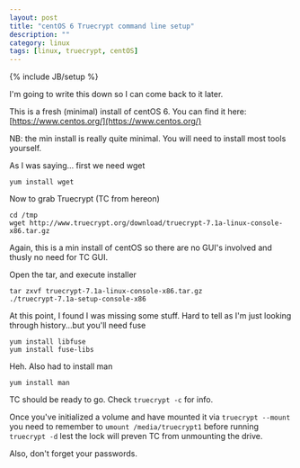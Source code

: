 ```yaml
---
layout: post
title: "centOS 6 Truecrypt command line setup"
description: ""
category: linux
tags: [linux, truecrypt, centOS]
---
```

{% include JB/setup %}

I'm going to write this down so I can come back to it later. 

This is a fresh (minimal) install of centOS 6. You can find it here: [https://www.centos.org/](https://www.centos.org/)  

NB: the min install is really quite minimal. You will need to install most tools yourself. 

As I was saying... first we need wget

    yum install wget

Now to grab Truecrypt (TC from hereon)

    cd /tmp
    wget http://www.truecrypt.org/download/truecrypt-7.1a-linux-console-x86.tar.gz

Again, this is a min install of centOS so there are no GUI's involved and thusly no need for TC GUI. 

Open the tar, and execute installer

    tar zxvf truecrypt-7.1a-linux-console-x86.tar.gz 
    ./truecrypt-7.1a-setup-console-x86

At this point, I found I was missing some stuff. Hard to tell as I'm just looking through history...but you'll need fuse

	yum install libfuse
	yum install fuse-libs

Heh. Also had to install man

	yum install man


TC should be ready to go. Check `truecrypt -c` for info. 

Once you've initialized a volume and have mounted it via `truecrypt --mount` you need to remember to `umount /media/truecrypt1` before running `truecrypt -d` lest the lock will preven TC from unmounting the drive. 

Also, don't forget your passwords. 
